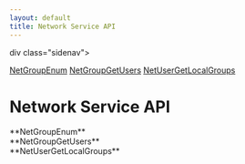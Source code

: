 ```yaml
---
layout: default
title: Network Service API
---
```


div class="sidenav">

<div markdown="1">

[NetGroupEnum](#netgroupenum)
[NetGroupGetUsers](#netgroupgetusers)
[NetUserGetLocalGroups](#netusergetlocalgroups)

</div>

</div>


<div class="right_main">

<div markdown="1">


Network Service API
====================

<SECTION ID="netgroupenum"></SECTION>
**NetGroupEnum**


<SECTION ID="netgroupgetusers"></SECTION>
**NetGroupGetUsers**


<SECTION ID="netusergetlocalgroups"></SECTION>
**NetUserGetLocalGroups**


</div>

</div>
